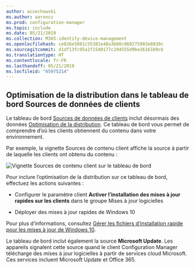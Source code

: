 ```yaml
---
author: aczechowski
ms.author: aaroncz
ms.prod: configuration-manager
ms.topic: include
ms.date: 05/21/2019
ms.collection: M365-identity-device-management
ms.openlocfilehash: ce826e5081c55381e48a3b60c860275903e8830c
ms.sourcegitcommit: d1df13fc95a1f1540177c294555d9be26161b9cb
ms.translationtype: HT
ms.contentlocale: fr-FR
ms.lasthandoff: 05/21/2019
ms.locfileid: "65975214"
---
```

## <a name="bkmk_do"></a> Optimisation de la distribution dans le tableau de bord Sources de données de clients

<!--3555759-->

Le tableau de bord [Sources de données de clients](/sccm/core/servers/deploy/configure/monitor-content-you-have-distributed#client-data-sources-dashboard) inclut désormais des données [Optimisation de la distribution](/sccm/core/plan-design/hierarchy/fundamental-concepts-for-content-management#delivery-optimization). Ce tableau de bord vous permet de comprendre d’où les clients obtiennent du contenu dans votre environnement.

Par exemple, la vignette Sources de contenu client affiche la source à partir de laquelle les clients ont obtenu du contenu :

![Vignette Sources de contenu client sur le tableau de bord](../../media/3555759-do-source.png)

Pour inclure l’optimisation de la distribution sur ce tableau de bord, effectuez les actions suivantes :

- Configurer le paramètre client **Activer l’installation des mises à jour rapides sur les clients** dans le groupe Mises à jour logicielles

- Déployer des mises à jour rapides de Windows 10

Pour plus d’informations, consultez [Gérer les fichiers d’installation rapide pour les mises à jour de Windows 10](/sccm/sum/deploy-use/manage-express-installation-files-for-windows-10-updates).

Le tableau de bord inclut également la source **Microsoft Update**. Les appareils signalent cette source quand le client Configuration Manager télécharge des mises à jour logicielles à partir de services cloud Microsoft. Ces services incluent Microsoft Update et Office 365.
